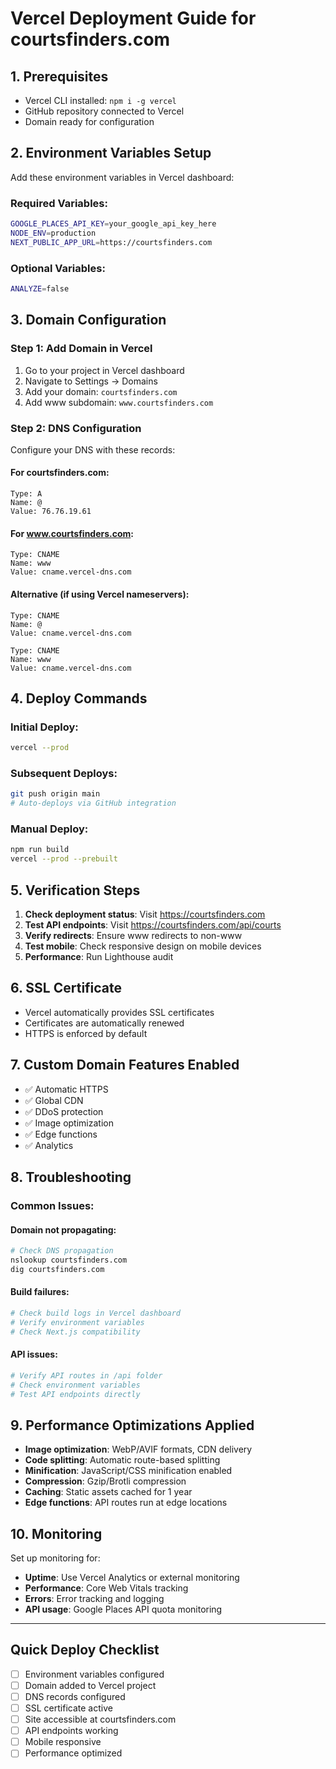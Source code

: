 # Vercel Deployment Guide for courtsfinders.com

## 1. Prerequisites
- Vercel CLI installed: `npm i -g vercel`
- GitHub repository connected to Vercel
- Domain ready for configuration

## 2. Environment Variables Setup

Add these environment variables in Vercel dashboard:

### Required Variables:
```bash
GOOGLE_PLACES_API_KEY=your_google_api_key_here
NODE_ENV=production
NEXT_PUBLIC_APP_URL=https://courtsfinders.com
```

### Optional Variables:
```bash
ANALYZE=false
```

## 3. Domain Configuration

### Step 1: Add Domain in Vercel
1. Go to your project in Vercel dashboard
2. Navigate to Settings → Domains
3. Add your domain: `courtsfinders.com`
4. Add www subdomain: `www.courtsfinders.com`

### Step 2: DNS Configuration
Configure your DNS with these records:

#### For courtsfinders.com:
```
Type: A
Name: @
Value: 76.76.19.61
```

#### For www.courtsfinders.com:
```
Type: CNAME
Name: www
Value: cname.vercel-dns.com
```

#### Alternative (if using Vercel nameservers):
```
Type: CNAME
Name: @
Value: cname.vercel-dns.com

Type: CNAME  
Name: www
Value: cname.vercel-dns.com
```

## 4. Deploy Commands

### Initial Deploy:
```bash
vercel --prod
```

### Subsequent Deploys:
```bash
git push origin main
# Auto-deploys via GitHub integration
```

### Manual Deploy:
```bash
npm run build
vercel --prod --prebuilt
```

## 5. Verification Steps

1. **Check deployment status**: Visit https://courtsfinders.com
2. **Test API endpoints**: Visit https://courtsfinders.com/api/courts
3. **Verify redirects**: Ensure www redirects to non-www
4. **Test mobile**: Check responsive design on mobile devices
5. **Performance**: Run Lighthouse audit

## 6. SSL Certificate
- Vercel automatically provides SSL certificates
- Certificates are automatically renewed
- HTTPS is enforced by default

## 7. Custom Domain Features Enabled
- ✅ Automatic HTTPS
- ✅ Global CDN
- ✅ DDoS protection
- ✅ Image optimization
- ✅ Edge functions
- ✅ Analytics

## 8. Troubleshooting

### Common Issues:

#### Domain not propagating:
```bash
# Check DNS propagation
nslookup courtsfinders.com
dig courtsfinders.com
```

#### Build failures:
```bash
# Check build logs in Vercel dashboard
# Verify environment variables
# Check Next.js compatibility
```

#### API issues:
```bash
# Verify API routes in /api folder
# Check environment variables
# Test API endpoints directly
```

## 9. Performance Optimizations Applied

- **Image optimization**: WebP/AVIF formats, CDN delivery
- **Code splitting**: Automatic route-based splitting
- **Minification**: JavaScript/CSS minification enabled
- **Compression**: Gzip/Brotli compression
- **Caching**: Static assets cached for 1 year
- **Edge functions**: API routes run at edge locations

## 10. Monitoring

Set up monitoring for:
- **Uptime**: Use Vercel Analytics or external monitoring
- **Performance**: Core Web Vitals tracking
- **Errors**: Error tracking and logging
- **API usage**: Google Places API quota monitoring

---

## Quick Deploy Checklist

- [ ] Environment variables configured
- [ ] Domain added to Vercel project
- [ ] DNS records configured
- [ ] SSL certificate active
- [ ] Site accessible at courtsfinders.com
- [ ] API endpoints working
- [ ] Mobile responsive
- [ ] Performance optimized
